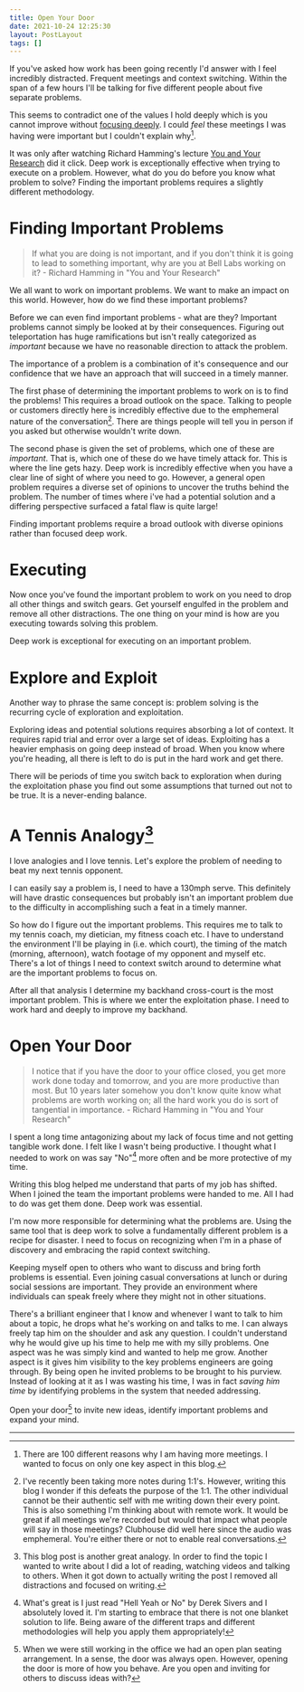 ```yaml
---
title: Open Your Door
date: 2021-10-24 12:25:30
layout: PostLayout
tags: []
---
```

If you've asked how work has been going recently I'd answer with I feel incredibly distracted. Frequent meetings and context switching. Within the span of a few hours I'll be talking for five different people about five separate problems.

This seems to contradict one of the values I hold  deeply which is you cannot improve without [focusing deeply](https://blog.justinphu.dev/2020/08/02/attention/). I could *feel* these meetings I was having were important but I couldn't explain why[^1].

It was only after watching Richard Hamming's lecture [You and Your Research](https://www.youtube.com/watch?v=a1zDuOPkMSw) did it click. Deep work is exceptionally effective when trying to execute on a problem. However, what do you do before you know what problem to solve? Finding the important problems requires a slightly different methodology.

# Finding Important Problems
> If what you are doing is not important, and if you don't think it is going to lead to something important, why are you at Bell Labs working on it? - Richard Hamming in "You and Your Research"

We all want to work on important problems. We want to make an impact on this world. However, how do we find these important problems?

Before we can even find important problems - what are they? Important problems cannot simply be looked at by their consequences. Figuring out teleportation has huge ramifications but isn't really categorized as *important*  because we have no reasonable direction to attack the problem.

The importance of a problem is a combination of it's consequence and our confidence that we have an approach that will succeed in a timely manner.

The first phase of determining the important problems to work on is to find the problems! This requires a broad outlook on the space. Talking to people or customers directly here is incredibly effective due to the emphemeral nature of the conversation[^2]. There are things people will tell you in person if you asked but otherwise wouldn't write down.

The second phase is given the set of problems, which one of these are *important*. That is, which one of these do we have timely attack for. This is where the line gets hazy. Deep work is incredibly effective when you have a clear line of sight of where you need to go. However, a general open problem requires a diverse set of opinions to uncover the truths behind the problem. The number of times where i've had a potential solution and a differing perspective surfaced a fatal flaw is quite large!

Finding important problems require a broad outlook with diverse opinions rather than focused deep work.

# Executing

Now once you've found the important problem to work on you need to drop all other things and switch gears. Get yourself engulfed in the problem and remove all other distractions. The one thing on your mind is how are you executing towards solving this problem. 

Deep work is exceptional for executing on an important problem.

# Explore and Exploit
Another way to phrase the same concept is: problem solving is the recurring cycle of exploration and exploitation.

Exploring ideas and potential solutions requires absorbing a lot of context. It requires rapid trial and error over a large set of ideas. Exploiting has a heavier emphasis on going deep instead of broad. When you know where you're heading, all there is left to do is put in the hard work and get there.

There will be periods of time you switch back to exploration when during the exploitation phase you find out some assumptions that turned out not to be true. It is a never-ending balance.

# A Tennis Analogy[^3]

I love analogies and I love tennis. Let's explore the problem of needing to beat my next tennis opponent.

I can easily say a problem is, I need to have a 130mph serve. This definitely will have drastic consequences but probably isn't an important problem due to the difficulty in accomplishing such a feat in a timely manner.

So how do I figure out the important problems. This requires me to talk to my tennis coach, my dietician, my fitness coach etc.  I have to understand the environment I'll be playing in (i.e. which court), the timing of the match (morning, afternoon), watch footage of my opponent and myself etc. There's a lot of things I need to context switch around to determine what are the important problems to focus on.

After all that analysis I determine my backhand cross-court is the most important problem. This is where we enter the exploitation phase. I need to work hard and deeply to improve my backhand. 

# Open Your Door
> I notice that if you have the door to your office closed, you get more work done today and tomorrow, and you are more productive than most. But 10 years later somehow you don't know quite know what problems are worth working on; all the hard work you do is sort of tangential in importance. - Richard Hamming in "You and Your Research" 

I spent a long time antagonizing about my lack of focus time and not getting tangible work done. I felt like I wasn't being productive. I thought what I needed to work on was say "No"[^4] more often and be more protective of my time.

Writing this blog helped me understand that parts of my job has shifted. When I joined the team the important problems were handed to me. All I had to do was get them done. Deep work was essential.

I'm now more responsible for determining what the problems are. Using the same tool that is deep work to solve a fundamentally different problem is a recipe for disaster. I need to focus on recognizing when I'm in a phase of discovery and embracing the rapid context switching. 

Keeping myself open to others who want to discuss and bring forth problems is essential. Even joining casual conversations at lunch or during social sessions are important. They provide an environment where individuals can speak freely where they might not in other situations.

There's a brilliant engineer that I know and whenever I want to talk to him about a topic, he drops what he's working on and talks to me. I can always freely tap him on the shoulder and ask any question. I couldn't understand why he would give up his time to help me with my silly problems. One aspect was he was simply kind and wanted to help me grow. Another aspect is it gives him visibility to the key problems engineers are going through. By being open he invited problems to be brought to his purview. Instead of looking at it as I was wasting his time, I was in fact *saving him time* by identifying problems in the system that needed addressing.

Open your door[^5] to invite new ideas, identify important problems and expand your mind.

---

[^1]: There are 100 different reasons why I am having more meetings. I wanted to focus on only one key aspect in this blog.
[^2]: I've recently been taking more notes during 1:1's. However, writing this blog I wonder if this defeats the purpose of the 1:1. The other individual cannot be their authentic self with me writing down their every point. This is also something I'm thinking about with remote work. It would be great if all meetings we're recorded but would that impact what people will say in those meetings? Clubhouse did well here since the audio was emphemeral. You're either there or not to enable real conversations.
[^3]: This blog post is another great analogy. In order to find the topic I wanted to write about I did a lot of reading, watching videos and talking to others. When it got down to actually writing the post I removed all distractions and focused on writing.
[^4]: What's great is I just read "Hell Yeah or No" by Derek Sivers and I absolutely loved it. I'm starting to embrace that there is not one blanket solution to life. Being aware of the different traps and different methodologies will help you apply them appropriately!
[^5]: When we were still working in the office we had an open plan seating arrangement. In a sense, the door was always open. However, opening the door is more of how you behave. Are you open and inviting for others to discuss ideas with?
